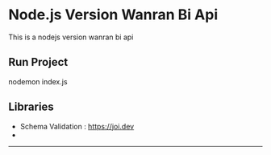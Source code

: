 # Node.js Version Wanran Bi Api
This is a nodejs version wanran bi api

## Run Project 
nodemon index.js


## Libraries
- Schema Validation : https://joi.dev
- 
****
